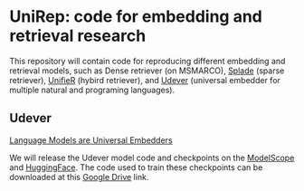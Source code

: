 # UniRep: code for embedding and retrieval research

This repository will contain code for reproducing different embedding and retrieval models, such as Dense retriever (on MSMARCO), [Splade](https://github.com/naver/splade) (sparse retriever), [UnifieR](https://arxiv.org/abs/2205.11194) (hybird retriever), and [Udever](https://arxiv.org/) (universal embedder for multiple natural and programing languages).

## Udever
[Language Models are Universal Embedders](https://arxiv.org/)

We will release the Udever model code and checkpoints on the [ModelScope](https://www.modelscope.cn/) and [HuggingFace](https://huggingface.co/models).
The code used to train these checkpoints can be downloaded at this [Google Drive](https://drive.google.com/file/d/1CI6zbRSKKMRGH2WpSselb68aI9MUwtmF/view?usp=sharing) link.
